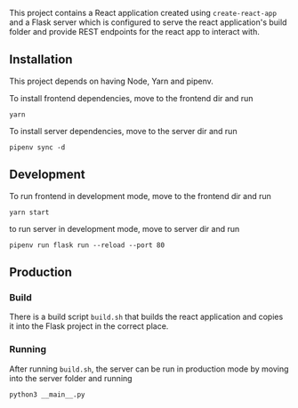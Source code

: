 This project contains a React application created using `create-react-app` and
a Flask server which is configured to serve the react application's build
folder and provide REST endpoints for the react app to interact with.

## Installation

This project depends on having Node, Yarn and pipenv.

To install frontend dependencies, move to the frontend dir and run

`yarn`

To install server dependencies, move to the server dir and run

`pipenv sync -d`

## Development

To run frontend in development mode, move to the frontend dir and run

`yarn start`

to run server in development mode, move to server dir and run

`pipenv run flask run --reload --port 80`

## Production

### Build

There is a build script `build.sh` that builds the react application
and copies it into the Flask project in the correct place.

### Running

After running `build.sh`, the server can be run in production mode by
moving into the server folder and running

`python3 __main__.py`
